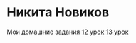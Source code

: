 # Никита Новиков
Мои домашние задания
[12 урок](https://nikefx.github.io/lesson12/ "Домашняя работа 12")
[13 урок](https://nikefx.github.io/lesson13/src/ "Домашняя работа 13")
